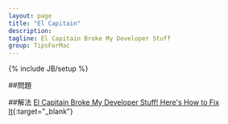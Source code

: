 ```yaml
---
layout: page
title: "El Capitain"
description: 
tagline: El Capitain Broke My Developer Stuff
group: TipsForMac
---
```

{% include JB/setup %}

##問題

##解法
[El Capitain Broke My Developer Stuff! Here's How to Fix It](https://ohthehugemanatee.org/blog/2015/10/01/how-i-got-el-capitain-working-with-my-developer-tools/){:target="_blank"}